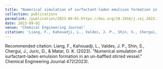 ```yaml
---
title: "Numerical simulation of surfactant-laden emulsion formation in an un-baffled stirred vessel"
collection: publications
permalink: /publication/2023-09-01-https://doi.org/10.1016/j.cej.2023.144807
date: 2023-09-01
venue: 'Chemical Engineering Journal'
citation: 'Liang, F., Kahouadji, L., Valdes, J. P., Shin, S., Chergui, J., Juric, D., &amp; Matar, O. K. (2023). &quot;Numerical simulation of surfactant-laden emulsion formation in an un-baffled stirred vessel.&quot; Chemical Engineering Journal 472(2023).'
---
```

Recommended citation: Liang, F., Kahouadji, L., Valdes, J. P., Shin, S., Chergui, J., Juric, D., & Matar, O. K. (2023). "Numerical simulation of surfactant-laden emulsion formation in an un-baffled stirred vessel." Chemical Engineering Journal 472(2023).